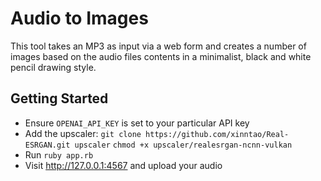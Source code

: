 Audio to Images
===============

This tool takes an MP3 as input via a web form and creates
a number of images based on the audio files contents in
a minimalist, black and white pencil drawing style.

Getting Started
---------------

- Ensure `OPENAI_API_KEY` is set to your particular API key
- Add the upscaler:
  `git clone https://github.com/xinntao/Real-ESRGAN.git upscaler`
  `chmod +x upscaler/realesrgan-ncnn-vulkan`
- Run `ruby app.rb`
- Visit <http://127.0.0.1:4567> and upload your audio
